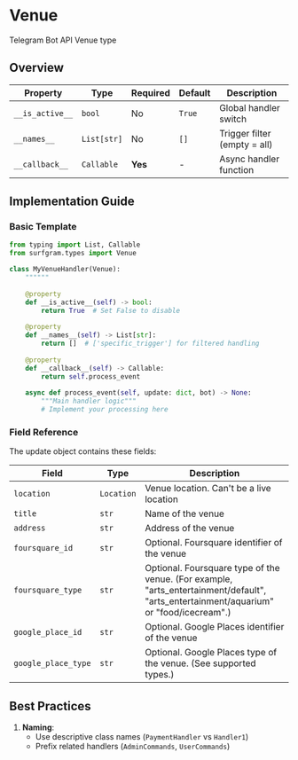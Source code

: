 # Venue

Telegram Bot API Venue type

## Overview

| Property        | Type               | Required | Default | Description                              |
|-----------------|--------------------|----------|---------|------------------------------------------|
| `__is_active__` | `bool`             | No       | `True`  | Global handler switch                   |
| `__names__`     | `List[str]`        | No       | `[]`    | Trigger filter (empty = all)            |
| `__callback__`  | `Callable`         | **Yes**  | -       | Async handler function                  |

## Implementation Guide

### Basic Template

```python
from typing import List, Callable
from surfgram.types import Venue

class MyVenueHandler(Venue):
    """"""
    
    @property
    def __is_active__(self) -> bool:
        return True  # Set False to disable
        
    @property
    def __names__(self) -> List[str]:
        return []  # ['specific_trigger'] for filtered handling
        
    @property
    def __callback__(self) -> Callable:
        return self.process_event
        
    async def process_event(self, update: dict, bot) -> None:
        """Main handler logic"""
        # Implement your processing here
```

### Field Reference

The update object contains these fields:

| Field          | Type              | Description                     |
|----------------|-------------------|---------------------------------|
| `location` | `Location` | Venue location. Can't be a live location |
| `title` | `str` | Name of the venue |
| `address` | `str` | Address of the venue |
| `foursquare_id` | `str` | Optional. Foursquare identifier of the venue |
| `foursquare_type` | `str` | Optional. Foursquare type of the venue. (For example, "arts_entertainment/default", "arts_entertainment/aquarium" or "food/icecream".) |
| `google_place_id` | `str` | Optional. Google Places identifier of the venue |
| `google_place_type` | `str` | Optional. Google Places type of the venue. (See supported types.) |

## Best Practices

1. **Naming**: 
   - Use descriptive class names (`PaymentHandler` vs `Handler1`)
   - Prefix related handlers (`AdminCommands`, `UserCommands`)
